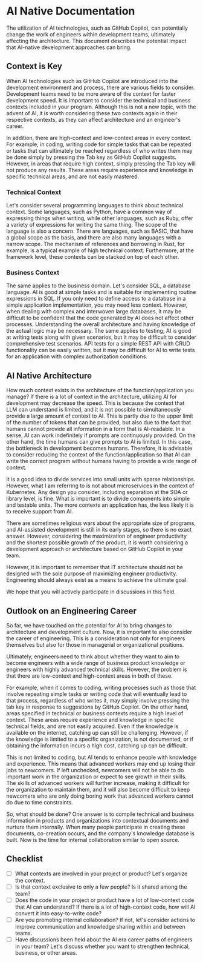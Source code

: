 # AI Native Documentation

The utilization of AI technologies, such as GitHub Copilot, can potentially change the work of engineers within development teams, ultimately affecting the architecture. This document describes the potential impact that AI-native development approaches can bring.

## Context is Key

When AI technologies such as GitHub Copilot are introduced into the development environment and process, there are various fields to consider. Development teams need to be more aware of the context for faster development speed. It is important to consider the technical and business contexts included in your program. Although this is not a new topic, with the advent of AI, it is worth considering these two contexts again in their respective contexts, as they can affect architecture and an engineer's career.

In addition, there are high-context and low-context areas in every context. For example, in coding, writing code for simple tasks that can be repeated or tasks that can ultimately be reached regardless of who writes them may be done simply by pressing the Tab key as GitHub Copilot suggests. However, in areas that require high context, simply pressing the Tab key will not produce any results. These areas require experience and knowledge in specific technical areas, and are not easily mastered.

### Technical Context

Let's consider several programming languages to think about technical context. Some languages, such as Python, have a common way of expressing things when writing, while other languages, such as Ruby, offer a variety of expressions for writing the same thing. The scope of the language is also a concern. There are languages, such as BASIC, that have a global scope as the basis, and there are also many languages with a narrow scope. The mechanism of references and borrowing in Rust, for example, is a typical example of high technical context. Furthermore, at the framework level, these contexts can be stacked on top of each other.

### Business Context

The same applies to the business domain. Let's consider SQL, a database language. AI is good at simple tasks and is suitable for implementing routine expressions in SQL. If you only need to define access to a database in a simple application implementation, you may need less context. However, when dealing with complex and interwoven large databases, it may be difficult to be confident that the code generated by AI does not affect other processes. Understanding the overall architecture and having knowledge of the actual logic may be necessary. The same applies to testing; AI is good at writing tests along with given scenarios, but it may be difficult to consider comprehensive test scenarios. API tests for a simple REST API with CRUD functionality can be easily written, but it may be difficult for AI to write tests for an application with complex authorization conditions.

## AI Native Architecture

How much context exists in the architecture of the function/application you manage? If there is a lot of context in the architecture, utilizing AI for development may decrease the speed. This is because the context that LLM can understand is limited, and it is not possible to simultaneously provide a large amount of context to AI. This is partly due to the upper limit of the number of tokens that can be provided, but also due to the fact that humans cannot provide all information in a form that is AI-readable. In a sense, AI can work indefinitely if prompts are continuously provided. On the other hand, the time humans can give prompts to AI is limited. In this case, the bottleneck in development becomes humans. Therefore, it is advisable to consider reducing the context of the function/application so that AI can write the correct program without humans having to provide a wide range of context.

It is a good idea to divide services into small units with sparse relationships. However, what I am referring to is not about microservices in the context of Kubernetes. Any design you consider, including separation at the SOA or library level, is fine.
What is important is to divide components into simple and testable units. The more contexts an application has, the less likely it is to receive support from AI.

There are sometimes religious wars about the appropriate size of programs, and AI-assisted development is still in its early stages, so there is no exact answer. However, considering the maximization of engineer productivity and the shortest possible growth of the product, it is worth considering a development approach or architecture based on GitHub Copilot in your team.

However, it is important to remember that IT architecture should not be designed with the sole purpose of maximizing engineer productivity. Engineering should always exist as a means to achieve the ultimate goal.

We hope that you will actively participate in discussions in this field.

## Outlook on an Engineering Career

So far, we have touched on the potential for AI to bring changes to architecture and development culture. Now, it is important to also consider the career of engineering. This is a consideration not only for engineers themselves but also for those in managerial or organizational positions.

Ultimately, engineers need to think about whether they want to aim to become engineers with a wide range of business product knowledge or engineers with highly advanced technical skills. However, the problem is that there are low-context and high-context areas in both of these.

For example, when it comes to coding, writing processes such as those that involve repeating simple tasks or writing code that will eventually lead to that process, regardless of who writes it, may simply involve pressing the tab key in response to suggestions by GitHub Copilot. On the other hand, areas specified in technical or business contexts require a high level of context. These areas require experience and knowledge in specific technical fields, and are not easily acquired. Even if the knowledge is available on the internet, catching up can still be challenging. However, if the knowledge is limited to a specific organization, is not documented, or if obtaining the information incurs a high cost, catching up can be difficult.

This is not limited to coding, but AI tends to enhance people with knowledge and experience. This means that advanced workers may end up losing their jobs to newcomers. If left unchecked, newcomers will not be able to do important work in the organization or expect to see growth in their skills. The skills of advanced workers will further increase, making it difficult for the organization to maintain them, and it will also become difficult to keep newcomers who are only doing boring work that advanced workers cannot do due to time constraints.

So, what should be done? One answer is to compile technical and business information in products and organizations into contextual documents and nurture them internally. When many people participate in creating these documents, co-creation occurs, and the company's knowledge database is built. Now is the time for internal collaboration similar to open source.

## Checklist

- [ ] What contexts are involved in your project or product? Let's organize the context.
- [ ] Is that context exclusive to only a few people? Is it shared among the team?
- [ ] Does the code in your project or product have a lot of low-context code that AI can understand? If there is a lot of high-context code, how will AI convert it into easy-to-write code?
- [ ] Are you promoting internal collaboration? If not, let's consider actions to improve communication and knowledge sharing within and between teams.
- [ ] Have discussions been held about the AI era career paths of engineers in your team? Let's discuss whether you want to strengthen technical, business, or other areas.